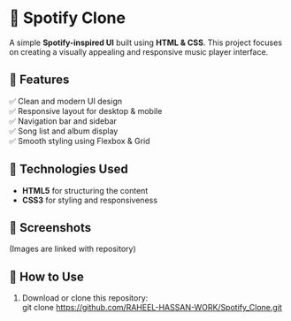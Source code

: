 # 🎵 Spotify Clone  

A simple **Spotify-inspired UI** built using **HTML & CSS**. This project focuses on creating a visually appealing and responsive music player interface.  

## 🚀 Features  
✅ Clean and modern UI design  
✅ Responsive layout for desktop & mobile  
✅ Navigation bar and sidebar  
✅ Song list and album display  
✅ Smooth styling using Flexbox & Grid  

## 📂 Technologies Used  
- **HTML5** for structuring the content  
- **CSS3** for styling and responsiveness  

## 📸 Screenshots  
(Images are linked with repository)  

## 📌 How to Use  
1. Download or clone this repository:  
   git clone <https://github.com/RAHEEL-HASSAN-WORK/Spotify_Clone.git>
